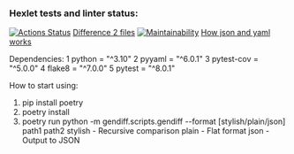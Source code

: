 ### Hexlet tests and linter status:
[![Actions Status](https://github.com/kirishirorin/python-project-50/actions/workflows/hexlet-check.yml/badge.svg)](https://github.com/kirishirorin/python-project-50/actions)
[Difference 2 files](https://asciinema.org/a/5onMpWTHE45tYIRZFK6wiFSuy)
[![Maintainability](https://api.codeclimate.com/v1/badges/5780225e7f25516a469d/maintainability)](https://codeclimate.com/github/kirishirorin/python-project-50/maintainability)
[How json and yaml works](https://asciinema.org/a/eQKkjFs3Jw01inOtFuOD7k7oO)

Dependencies:
1 python = "^3.10"
2 pyyaml = "^6.0.1"
3 pytest-cov = "^5.0.0"
4 flake8 = "^7.0.0"
5 pytest = "^8.0.1"

How to start using:
1) pip install poetry
2) poetry install
3) poetry run python -m gendiff.scripts.gendiff --format [stylish/plain/json] path1 path2
stylish - Recursive comparison
plain - Flat format
json - Output to JSON
